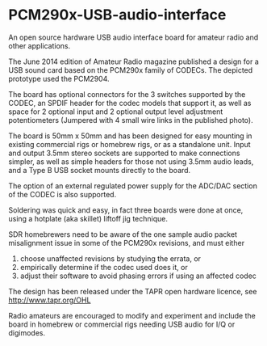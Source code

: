 # PCM290x-USB-audio-interface

An  open source hardware USB audio interface board for amateur radio and other applications.

The June 2014 edition of Amateur Radio magazine published a design for a USB sound card based
on the PCM290x family of CODECs. The depicted prototype used the PCM2904.

The board has optional connectors for the 3 switches supported by the CODEC, an SPDIF header
for the codec models that support it, as well as space for 2 optional input and 2 optional
output level adjustment potentiometers (Jumpered with 4 small wire links in the published photo).

The board is 50mm x 50mm and has been designed for easy mounting in existing commercial rigs
or homebrew rigs, or as a standalone unit. Input and output 3.5mm stereo sockets are supported
to make connections simpler, as well as simple headers for those not using 3.5mm audio leads,
and a Type B USB socket mounts directly to the board.

The option of an external regulated power supply for the ADC/DAC section of the CODEC is also
supported.

Soldering was quick and easy, in fact three boards were done at once, using a hotplate (aka skillet)
liftoff jig technique.

SDR homebrewers need to be aware of the one sample audio packet misalignment issue in some of
the PCM290x revisions, and must either

1) choose unaffected revisions by studying the errata, or
2) empirically determine if the codec used does it, or
3) adjust their software to avoid phasing errors if using an affected codec

The design has been released under the TAPR open hardware licence, see http://www.tapr.org/OHL

Radio amateurs are encouraged to modify and experiment and include the board in homebrew or
commercial rigs needing USB audio for I/Q or digimodes.
